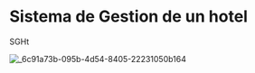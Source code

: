 # Sistema de Gestion de un hotel
SGHt

![_6c91a73b-095b-4d54-8405-22231050b164](https://github.com/145548109/Sistema-gestion-hotel/assets/166523628/39f576b9-2c23-4f04-bddf-7bf50456d1cc)
